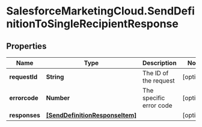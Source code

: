 # SalesforceMarketingCloud.SendDefinitionToSingleRecipientResponse

## Properties
Name | Type | Description | Notes
------------ | ------------- | ------------- | -------------
**requestId** | **String** | The ID of the request | [optional] 
**errorcode** | **Number** | The specific error code | [optional] 
**responses** | [**[SendDefinitionResponseItem]**](SendDefinitionResponseItem.md) |  | [optional] 


